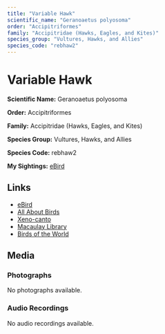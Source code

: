 ```yaml
---
title: "Variable Hawk"
scientific_name: "Geranoaetus polyosoma"
order: "Accipitriformes"
family: "Accipitridae (Hawks, Eagles, and Kites)"
species_group: "Vultures, Hawks, and Allies"
species_code: "rebhaw2"
---
```


# Variable Hawk

**Scientific Name:** Geranoaetus polyosoma

**Order:** Accipitriformes

**Family:** Accipitridae (Hawks, Eagles, and Kites)

**Species Group:** Vultures, Hawks, and Allies

**Species Code:** rebhaw2

**My Sightings:** [eBird](https://ebird.org/lifelist?r=world&time=life&spp=rebhaw2)

## Links
* [eBird](https://ebird.org/species/rebhaw2) 
* [All About Birds](https://www.allaboutbirds.org/guide/rebhaw2) 
* [Xeno-canto](https://www.xeno-canto.org/species/rebhaw2) 
* [Macaulay Library](https://search.macaulaylibrary.org/catalog?taxonCode=rebhaw2&sort=rating_rank_desc)
* [Birds of the World](https://birdsoftheworld.org/bow/species/rebhaw2)

## Media
### Photographs
No photographs available.

### Audio Recordings
No audio recordings available.

